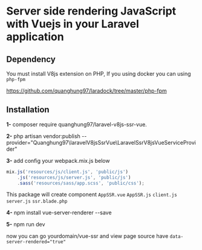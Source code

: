 # Server side rendering JavaScript with Vuejs in your Laravel application

## Dependency
You must install V8js extension on PHP, If you using docker you can using `php-fpm`

https://github.com/quanghung97/laradock/tree/master/php-fpm

## Installation

**1-** composer require quanghung97/laravel-v8js-ssr-vue.

**2-** php artisan vendor:publish --provider="Quanghung97\laravelV8jsSsrVue\LaravelSsrV8jsVueServiceProvider"

**3-** add config your webpack.mix.js below
```javascript
mix.js('resources/js/client.js', 'public/js')
    .js('resources/js/server.js', 'public/js')
    .sass('resources/sass/app.scss', 'public/css');
```
This package will create component `AppSSR.vue` `AppSSR.js` `client.js` `server.js` `ssr.blade.php`

**4-** npm install vue-server-renderer --save 

**5-** npm run dev

now you can go yourdomain/vue-ssr and view page source have `data-server-rendered="true"`
